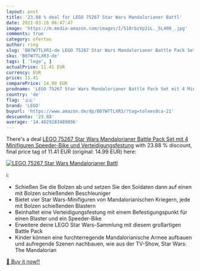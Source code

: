 ```yaml
---
layout: post
title: '23.88 % deal for LEGO 75267 Star Wars Mandalorianer Battl'
date: 2021-03-16 06:47:47
image: 'https://m.media-amazon.com/images/I/518rbzVp2iL._SL400_.jpg'
comments: true
category: ofertas
author: ring
slug: 'B07W7TLXR3-de LEGO 75267 Star Wars Mandalorianer Battle Pack Set mit 4...'
sku: 'B07W7TLXR3-de'
tags: [ 'lego', ]
actualPrice: 11.41 EUR
currency: EUR
price: 11.41
comparePrice: 14.99 EUR
prodname: 'LEGO 75267 Star Wars Mandalorianer Battle Pack Set mit 4 Minifiguren  Speeder-Bike und Verteidigungsfestung'
country: 'de'
flag: '🇩🇪'
brand: 'LEGO'
buyurl: 'https://www.amazon.de/dp/B07W7TLXR3/?tag=tolees0ca-21'
descuento: '23.88'
average: '14.4829283489096'
---
```


There's a deal [LEGO 75267 Star Wars Mandalorianer Battle Pack Set mit 4 Minifiguren  Speeder-Bike und Verteidigungsfestung](https://www.amazon.de/dp/B07W7TLXR3/?tag=tolees0ca-21)  with  23.88 % discount, final price tag of  11.41 EUR (original: 14.99 EUR) here:

[![LEGO 75267 Star Wars Mandalorianer Battl](https://m.media-amazon.com/images/I/518rbzVp2iL._SL400_.jpg)](https://www.amazon.de/dp/B07W7TLXR3/?tag=tolees0ca-21)

ℹ️:

- Schießen Sie die Bolzen ab und setzen Sie den Soldaten dann auf einen mit Bolzen schießenden Beschleuniger
- Bietet vier Star Wars-Minifiguren von Mandalorianischen Kriegern, jede mit Bolzen schießenden Blastern
- Beinhaltet eine Verteidigungsfestung mit einem Befestigungspunkt für einen Blaster und ein Speeder-Bike
- Erweitere deine LEGO Star Wars-Sammlung mit diesem großartigen Battle Pack
- Kinder können eine furchterregende Mandalorianische Armee aufbauen und aufregende Szenen nachbauen, wie aus der TV-Show, Star Wars: The Mandalorian

[🛒 Buy it now!!](https://www.amazon.de/dp/B07W7TLXR3/?tag=tolees0ca-21)
